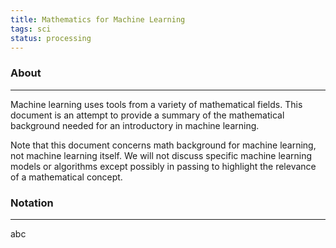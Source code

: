 ```yaml
---
title: Mathematics for Machine Learning
tags: sci
status: processing
---
```


### About

___

Machine learning uses tools from a variety of mathematical fields. This document is an attempt to  provide a summary of the mathematical background needed for an introductory in machine learning.

Note that this document concerns math background for machine learning, not machine learning itself. We will not discuss specific machine learning models or algorithms except possibly in passing  to highlight the relevance of a mathematical concept.

### Notation

___

abc














